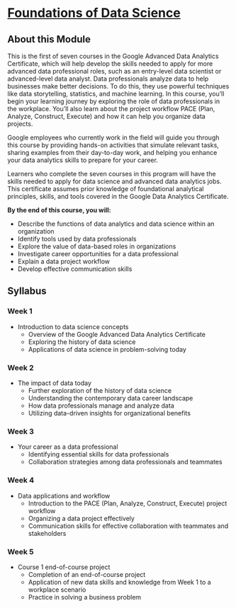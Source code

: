 # [Foundations of Data Science](https://www.coursera.org/learn/foundations-of-data-science?specialization=google-advanced-data-analytics)

## About this Module

This is the first of seven courses in the Google Advanced Data Analytics Certificate, which will help develop the skills needed to apply for more advanced data professional roles, such as an entry-level data scientist or advanced-level data analyst. Data professionals analyze data to help businesses make better decisions. To do this, they use powerful techniques like data storytelling, statistics, and machine learning. In this course, you’ll begin your learning journey by exploring the role of data professionals in the workplace. You’ll also learn about the project workflow PACE (Plan, Analyze, Construct, Execute) and how it can help you organize data projects.   

Google employees who currently work in the field will guide you through this course by providing hands-on activities that simulate relevant tasks, sharing examples from their day-to-day work, and helping you enhance your data analytics skills to prepare for your career. 

Learners who complete the seven courses in this program will have the skills needed to apply for data science and advanced data analytics jobs. This certificate assumes prior knowledge of foundational analytical principles, skills, and tools covered in the Google Data Analytics Certificate.  

**By the end of this course, you will:**

* Describe the functions of data analytics and data science within an organization
* Identify tools used by data professionals 
* Explore the value of data-based roles in organizations 
* Investigate career opportunities for a data professional 
* Explain a data project workflow 
* Develop effective communication skills

## Syllabus

### Week 1
- Introduction to data science concepts
  - Overview of the Google Advanced Data Analytics Certificate
  - Exploring the history of data science
  - Applications of data science in problem-solving today

### Week 2
- The impact of data today
  - Further exploration of the history of data science
  - Understanding the contemporary data career landscape
  - How data professionals manage and analyze data
  - Utilizing data-driven insights for organizational benefits

### Week 3
- Your career as a data professional
  - Identifying essential skills for data professionals
  - Collaboration strategies among data professionals and teammates

### Week 4
- Data applications and workflow
  - Introduction to the PACE (Plan, Analyze, Construct, Execute) project workflow
  - Organizing a data project effectively
  - Communication skills for effective collaboration with teammates and stakeholders

### Week 5
- Course 1 end-of-course project
  - Completion of an end-of-course project
  - Application of new data skills and knowledge from Week 1 to a workplace scenario
  - Practice in solving a business problem

